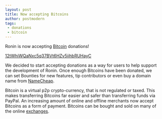 ```yaml
---
layout: post
title: Now accepting Bitcoins
author: postmodern
tags:
 - donations
 - bitcoin
---
```


Ronin is now accepting [Bitcoin] donations!

[12tWhiWQaNxc5q37BVt6HZv5iihbRUHayC](bitcoin:12tWhiWQaNxc5q37BVt6HZv5iihbRUHayC?label=ronin)

We decided to start accepting donations as a way for users to help support the
development of Ronin. Once enough Bitcoins have been donated, we can set
Bounties for new features, tip contributors or even buy a domain name
from [NameCheap].

Bitcoin is a virtual p2p crypto-currency, that is not regulated or taxed.
This makes transferring Bitcoins far easier and safer than transferring funds
via PayPal. An increasing amount of online and offline merchants now accept
Bitcoins as a form of payment. Bitcoins can be bought and sold on many of the
online [exchanges].

[Bitcoin]: http://bitcoin.org/
[NameCheap]: https://www.namecheap.com/support/payment-options/bitcoin.aspx
[exchanges]: https://en.bitcoin.it/wiki/Buying_bitcoins

